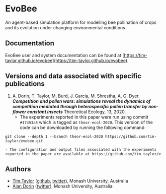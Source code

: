 # EvoBee

An agent-based simulation platform for modelling bee pollination of crops and its evolution under changing environmental conditions.

## Documentation

EvoBee user and system documentation can be found at [https://tim-taylor.github.io/evobee](https://tim-taylor.github.io/evobee).

## Versions and data associated with specific publications

1. A. Dorin, T. Taylor, M. Burd, J. Garcia, M. Shrestha, A. G. Dyer. ***Competition and pollen wars: simulations reveal the dynamics of competition mediated through heterospecific pollen transfer by non-flower constant insects*** Theoretical Ecology, 13, 2020.
    - The experiments reported in this paper were run using commit `#17453a5` which is tagged as `theor-ecol-2020`. This version of the code can be downloaded by running the following command:

```
git clone --depth 1 --branch theor-ecol-2020 https://github.com/tim-taylor/evobee.git
```
    
    - The configuration and output files associated with the experiments reported in the paper are available at https://github.com/tim-taylor/e

## Authors
* [Tim Taylor](http://timt.co) ([github](https://github.com/tim-taylor), [twitter](https://twitter.com/drtimt)), Monash University, Australia
* [Alan Dorin](https://research.monash.edu/en/persons/alan-dorin) ([twitter](https://twitter.com/NRGBunny1)), Monash University, Australia
<!--stackedit_data:
eyJoaXN0b3J5IjpbLTIwMDg4NjM3LC0yMDE3NjI1ODM3LC0xNT
U3Mjc2Nzc0LC0xODI1OTU0ODc4LC0xMDQzMjAwNDA3LC05OTk5
NTk1NTQsLTE3OTgwODY2NTgsLTE0OTg4NzkzMTcsLTc5NTIwOD
I3OCwtMTE1MDUyOTIyNV19
-->